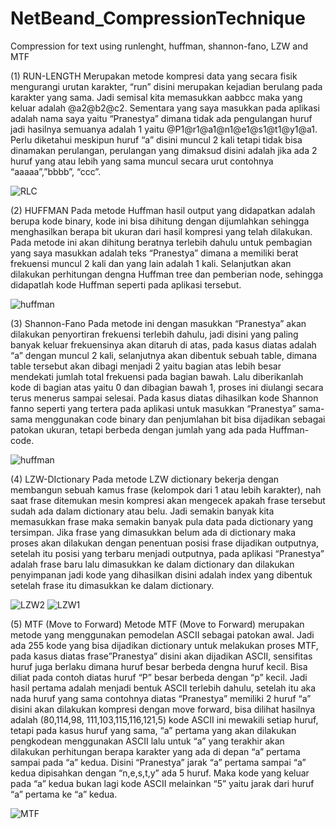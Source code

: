 # NetBeand_CompressionTechnique
Compression for text using runlenght, huffman, shannon-fano, LZW and MTF

(1) RUN-LENGTH
Merupakan metode kompresi data yang secara fisik mengurangi urutan karakter, “run” disini merupakan kejadian berulang pada karakter yang sama. Jadi semisal kita memasukkan aabbcc maka yang keluar adalah @a2@b2@c2. Sementara yang saya masukkan pada aplikasi adalah nama saya yaitu “Pranestya” dimana tidak ada pengulangan huruf jadi hasilnya semuanya adalah 1 yaitu @P1@r1@a1@n1@e1@s1@t1@y1@a1. Perlu diketahui meskipun huruf “a” disini muncul 2 kali tetapi tidak bisa dinamakan perulangan, perulangan yang dimaksud disini adalah jika ada 2 huruf yang atau lebih yang sama muncul secara urut contohnya “aaaaa”,”bbbb”, “ccc”.

![RLC](https://github.com/Krylliac/NetBeand_CompressionTechnique/assets/117600120/a712b4eb-7c47-4a93-9dfc-671c47a16ae2)

(2) HUFFMAN
Pada metode Huffman hasil output yang didapatkan adalah berupa kode binary, kode ini bisa dihitung dengan dijumlahkan sehingga menghasilkan berapa bit ukuran dari hasil kompresi yang telah dilakukan. Pada metode ini akan dihitung beratnya terlebih dahulu untuk pembagian yang saya masukkan adalah teks “Pranestya” dimana a memiliki berat frekuensi muncul 2 kali dan yang lain adalah 1 kali. Selanjutkan akan dilakukan perhitungan dengna Huffman tree dan pemberian node, sehingga didapatlah kode Huffman seperti pada aplikasi tersebut.

![huffman](https://github.com/Krylliac/NetBeand_CompressionTechnique/assets/117600120/afc806b7-f5a0-45d2-a03b-38d650dbbf08)

(3) Shannon-Fano
Pada metode ini dengan masukkan “Pranestya” akan dilakukan penyortiran frekuensi terlebih dahulu, jadi disini yang paling banyak keluar frekuensinya akan ditaruh di atas, pada kasus diatas adalah “a” dengan muncul 2 kali, selanjutnya akan dibentuk sebuah table, dimana table tersebut akan dibagi menjadi 2 yaitu bagian atas lebih besar mendekati jumlah total frekuensi pada bagian bawah. Lalu diberikanlah kode di bagian atas yaitu 0 dan dibagian bawah 1, proses ini diulangi secara terus menerus sampai selesai. Pada kasus diatas dihasilkan kode Shannon fanno seperti yang tertera pada aplikasi untuk masukkan “Pranestya” sama-sama menggunakan code binary dan penjumlahan bit bisa dijadikan sebagai patokan ukuran, tetapi berbeda dengan jumlah yang ada pada Huffman-code.

![huffman](https://github.com/Krylliac/NetBeand_CompressionTechnique/assets/117600120/53538013-f552-4c21-83db-441a2f41431c)

(4) LZW-DIctionary
Pada metode LZW dictionary bekerja dengan membangun sebuah kamus frase (kelompok dari 1 atau lebih karakter), nah saat frase ditemukan mesin kompresi akan mengecek apakah frase tersebut sudah ada dalam dictionary atau belu. Jadi semakin banyak kita memasukkan frase maka semakin banyak pula data pada dictionary yang tersimpan. Jika frase yang dimasukkan belum ada di dictionary maka proses akan dilakukan dengan penentuan posisi frase dijadikan outputnya, setelah itu posisi yang terbaru menjadi outputnya, pada aplikasi “Pranestya” adalah frase baru lalu dimasukkan ke dalam dictionary dan dilakukan penyimpanan jadi kode yang dihasilkan disini adalah index yang dibentuk setelah frase itu dimasukkan ke dalam dictionary.

![LZW2](https://github.com/Krylliac/NetBeand_CompressionTechnique/assets/117600120/43c51520-4cc2-4ab6-8ebf-9518d757004b)
![LZW1](https://github.com/Krylliac/NetBeand_CompressionTechnique/assets/117600120/1a01c366-1d65-4ee6-add7-eca5d34104c9)

(5) MTF (Move to Forward)
Metode MTF (Move to Forward) merupakan metode yang menggunakan pemodelan ASCII sebagai patokan awal. Jadi ada 255 kode yang bisa dijadikan dictionary untuk melakukan proses MTF, pada kasus diatas frase”Pranestya” disini akan dijadikan ASCII, sensifitas huruf juga berlaku dimana huruf besar berbeda dengna huruf kecil. Bisa diliat pada contoh diatas huruf “P” besar berbeda dengan “p” kecil. Jadi hasil pertama adalah menjadi bentuk ASCII terlebih dahulu, setelah itu aka nada huruf yang sama contohnya diatas “Pranestya” memiliki 2 huruf “a” disini akan dilakukan kompresi dengan move forward, bisa dilihat hasilnya adalah (80,114,98, 111,103,115,116,121,5) kode ASCII ini mewakili setiap huruf, tetapi pada kasus huruf yang sama, “a” pertama  yang akan dilakukan pengkodean menggunakan ASCII lalu untuk “a” yang terakhir akan dilakukan perhitungan berapa karakter yang ada di depan “a” pertama sampai pada “a” kedua. Disini “Pranestya” jarak “a” pertama sampai “a” kedua dipisahkan dengan “n,e,s,t,y” ada 5 huruf. Maka kode yang keluar pada “a” kedua bukan lagi kode ASCII melainkan “5” yaitu jarak dari huruf “a” pertama ke “a” kedua.

![MTF](https://github.com/Krylliac/NetBeand_CompressionTechnique/assets/117600120/9726ced1-9b3b-48a8-bac4-abfefe551a27)

